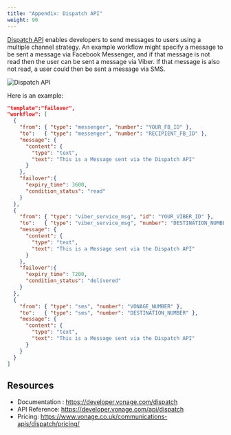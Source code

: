 ```yaml
---
title: "Appendix: Dispatch API"
weight: 90
---
```


[Dispatch API](https://developer.vonage.com/dispatch/overview) enables developers to send messages to users using a multiple channel strategy. An example workflow might specify a message to be sent a message via Facebook Messenger, and if that message is not read then the user can be sent a message via Viber. If that message is also not read, a user could then be sent a message via SMS.

![Dispatch API](/messages/dispatch-overview.png?classes=thumbnail_lg)

Here is an example:

```json
"template":"failover",
"workflow": [
  {
    "from": { "type": "messenger", "number": "YOUR_FB_ID" },
    "to":   { "type": "messenger", "number": "RECIPIENT_FB_ID" },
    "message": {
      "content": {
        "type": "text",
        "text": "This is a Message sent via the Dispatch API"
      }
    },
    "failover":{
      "expiry_time": 3600,
      "condition_status": "read"
    }
  },
  {
    "from": { "type": "viber_service_msg", "id": "YOUR_VIBER_ID" },
    "to":   { "type": "viber_service_msg", "number": "DESTINATION_NUMBER" },
    "message": {
      "content": {
        "type": "text",
        "text": "This is a Message sent via the Dispatch API"
      }
    },
    "failover":{
      "expiry_time": 7200,
      "condition_status": "delivered"
    }
  },
  {
    "from": { "type": "sms", "number": "VONAGE_NUMBER" },
    "to":   { "type": "sms", "number": "DESTINATION_NUMBER" },
    "message": {
      "content": {
        "type": "text",
        "text": "This is a Message sent via the Dispatch API"
      }
    }
  }
]
```

## Resources

- Documentation : https://developer.vonage.com/dispatch
- API Reference:  https://developer.vonage.com/api/dispatch
- Pricing: https://www.vonage.co.uk/communications-apis/dispatch/pricing/
